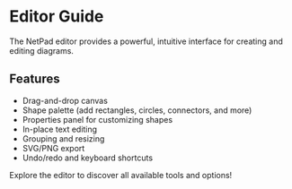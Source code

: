 # Editor Guide

The NetPad editor provides a powerful, intuitive interface for creating and editing diagrams.

## Features
- Drag-and-drop canvas
- Shape palette (add rectangles, circles, connectors, and more)
- Properties panel for customizing shapes
- In-place text editing
- Grouping and resizing
- SVG/PNG export
- Undo/redo and keyboard shortcuts

Explore the editor to discover all available tools and options! 